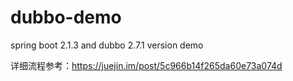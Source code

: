 # dubbo-demo
spring boot 2.1.3 and dubbo 2.7.1 version demo

详细流程参考：https://juejin.im/post/5c966b14f265da60e73a074d
